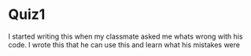 # Quiz1
I started writing this when my classmate asked me whats wrong with his code. I wrote this that he can use this and learn what his mistakes were
